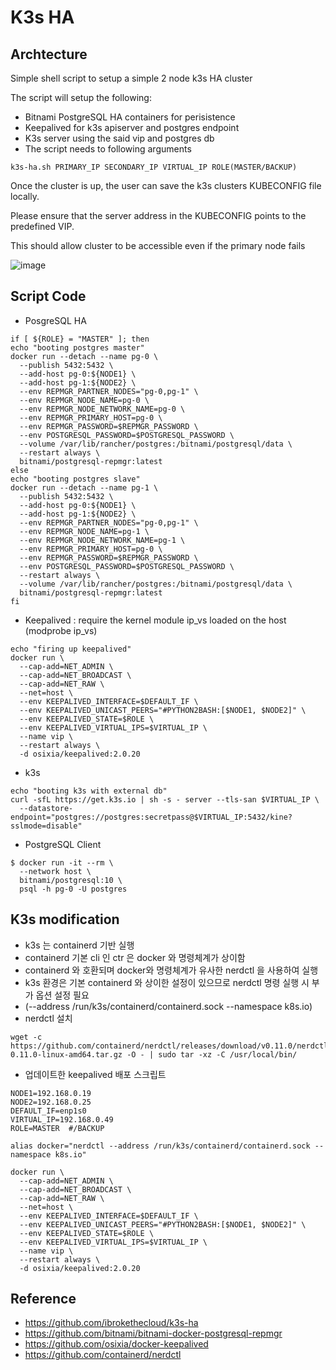 # K3s HA

## Archtecture
Simple shell script to setup a simple 2 node k3s HA cluster

The script will setup the following:

- Bitnami PostgreSQL HA containers for perisistence
- Keepalived for k3s apiserver and postgres endpoint
- K3s server using the said vip and postgres db
- The script needs to following arguments

```
k3s-ha.sh PRIMARY_IP SECONDARY_IP VIRTUAL_IP ROLE(MASTER/BACKUP)
```

Once the cluster is up, the user can save the k3s clusters KUBECONFIG file locally.

Please ensure that the server address in the KUBECONFIG points to the predefined VIP.

This should allow cluster to be accessible even if the primary node fails


![image](https://user-images.githubusercontent.com/11453229/128290681-2d4f79da-bd7e-4372-a14b-ff764210ff28.png)

## Script Code
- PosgreSQL HA
```
if [ ${ROLE} = "MASTER" ]; then
echo "booting postgres master"
docker run --detach --name pg-0 \
  --publish 5432:5432 \
  --add-host pg-0:${NODE1} \
  --add-host pg-1:${NODE2} \
  --env REPMGR_PARTNER_NODES="pg-0,pg-1" \
  --env REPMGR_NODE_NAME=pg-0 \
  --env REPMGR_NODE_NETWORK_NAME=pg-0 \
  --env REPMGR_PRIMARY_HOST=pg-0 \
  --env REPMGR_PASSWORD=$REPMGR_PASSWORD \
  --env POSTGRESQL_PASSWORD=$POSTGRESQL_PASSWORD \
  --volume /var/lib/rancher/postgres:/bitnami/postgresql/data \
  --restart always \
  bitnami/postgresql-repmgr:latest
else 
echo "booting postgres slave"
docker run --detach --name pg-1 \
  --publish 5432:5432 \
  --add-host pg-0:${NODE1} \
  --add-host pg-1:${NODE2} \
  --env REPMGR_PARTNER_NODES="pg-0,pg-1" \
  --env REPMGR_NODE_NAME=pg-1 \
  --env REPMGR_NODE_NETWORK_NAME=pg-1 \
  --env REPMGR_PRIMARY_HOST=pg-0 \
  --env REPMGR_PASSWORD=$REPMGR_PASSWORD \
  --env POSTGRESQL_PASSWORD=$POSTGRESQL_PASSWORD \
  --restart always \
  --volume /var/lib/rancher/postgres:/bitnami/postgresql/data \
  bitnami/postgresql-repmgr:latest
fi  
```

- Keepalived
  :  require the kernel module ip_vs loaded on the host (modprobe ip_vs) 
```
echo "firing up keepalived"
docker run \
  --cap-add=NET_ADMIN \
  --cap-add=NET_BROADCAST \
  --cap-add=NET_RAW \
  --net=host \
  --env KEEPALIVED_INTERFACE=$DEFAULT_IF \
  --env KEEPALIVED_UNICAST_PEERS="#PYTHON2BASH:[$NODE1, $NODE2]" \
  --env KEEPALIVED_STATE=$ROLE \
  --env KEEPALIVED_VIRTUAL_IPS=$VIRTUAL_IP \
  --name vip \
  --restart always \
  -d osixia/keepalived:2.0.20
```

- k3s
```
echo "booting k3s with external db"
curl -sfL https://get.k3s.io | sh -s - server --tls-san $VIRTUAL_IP \
  --datastore-endpoint="postgres://postgres:secretpass@$VIRTUAL_IP:5432/kine?sslmode=disable" 
```

- PostgreSQL Client 
```
$ docker run -it --rm \
  --network host \
  bitnami/postgresql:10 \
  psql -h pg-0 -U postgres
```

## K3s modification
- k3s 는 containerd 기반 실행
- containerd 기본 cli 인 ctr 은 docker 와 명령체계가 상이함
- containerd 와 호환되며 docker와 명령체계가 유사한 nerdctl 을 사용하여 실행
- k3s 환경은 기본 containerd 와 상이한 설정이 있으므로 nerdctl 명령 실행 시 부가 옵션 설정 필요
- (--address /run/k3s/containerd/containerd.sock --namespace k8s.io)
- nerdctl 설치
```
wget -c https://github.com/containerd/nerdctl/releases/download/v0.11.0/nerdctl-0.11.0-linux-amd64.tar.gz -O - | sudo tar -xz -C /usr/local/bin/
```
- 업데이트한 keepalived 배포 스크립트
```
NODE1=192.168.0.19
NODE2=192.168.0.25
DEFAULT_IF=enp1s0
VIRTUAL_IP=192.168.0.49
ROLE=MASTER  #/BACKUP

alias docker="nerdctl --address /run/k3s/containerd/containerd.sock --namespace k8s.io"

docker run \
  --cap-add=NET_ADMIN \
  --cap-add=NET_BROADCAST \
  --cap-add=NET_RAW \
  --net=host \
  --env KEEPALIVED_INTERFACE=$DEFAULT_IF \
  --env KEEPALIVED_UNICAST_PEERS="#PYTHON2BASH:[$NODE1, $NODE2]" \
  --env KEEPALIVED_STATE=$ROLE \
  --env KEEPALIVED_VIRTUAL_IPS=$VIRTUAL_IP \
  --name vip \
  --restart always \
  -d osixia/keepalived:2.0.20
```

## Reference
- https://github.com/ibrokethecloud/k3s-ha
- https://github.com/bitnami/bitnami-docker-postgresql-repmgr
- https://github.com/osixia/docker-keepalived
- https://github.com/containerd/nerdctl
